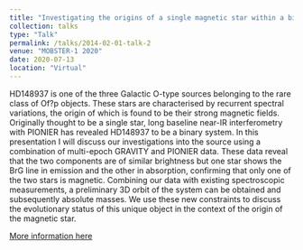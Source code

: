 ```yaml
---
title: "Investigating the origins of a single magnetic star within a binary system"
collection: talks
type: "Talk"
permalink: /talks/2014-02-01-talk-2
venue: "MOBSTER-1 2020"
date: 2020-07-13
location: "Virtual"
---
```


HD148937 is one of the three Galactic O-type sources belonging to the rare class of Of?p objects. These stars are characterised by recurrent spectral variations, the origin of which is found to be their strong magnetic fields. Originally thought to be a single star, long baseline near-IR interferometry with PIONIER has revealed HD148937 to be a binary system. In this presentation I will discuss our investigations into the source using a combination of multi-epoch GRAVITY and PIONIER data. These data reveal that the two components are of similar brightness but one star shows the BrG line in emission and the other in absorption, confirming that only one of the two stars is magnetic. Combining our data with existing spectroscopic measurements, a preliminary 3D orbit of the system can be obtained and subsequently absolute masses. We use these new constraints to discuss the evolutionary status of this unique object in the context of the origin of the magnetic star.

[More information here](https://sites.google.com/view/mobster1vc/conference-program)
